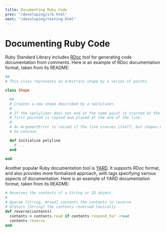 ```yaml
---
title: Documenting Ruby Code
prev: "/developing/irb.html"
next: "/developing/testing.html"
---
```


# Documenting Ruby Code

Ruby Standard Library includes <a href='https://ruby.github.io/rdoc/'
class='remote' target='_blank'>RDoc</a> tool for generating code
documentation from comments. Here is an example of RDoc documentation
format, taken from its README:


```ruby
##
# This class represents an arbitrary shape by a series of points.

class Shape

  ##
  # Creates a new shape described by a +polyline+.
  #
  # If the +polyline+ does not end at the same point it started at the
  # first pointed is copied and placed at the end of the line.
  #
  # An ArgumentError is raised if the line crosses itself, but shapes may
  # be concave.

  def initialize polyline
    # ...
  end

end
```

Another popular Ruby documentation tool is <a href='https://yardoc.org/'
class='remote' target='_blank'>YARD</a>. It supports RDoc format, and
also provides more formalized approach, with tags specifying various
aspects of documentation. Here is an example of YARD documentation
format, taken from its README:


```ruby
# Reverses the contents of a String or IO object.
#
# @param [String, #read] contents the contents to reverse
# @return [String] the contents reversed lexically
def reverse(contents)
  contents = contents.read if contents.respond_to? :read
  contents.reverse
end
```

